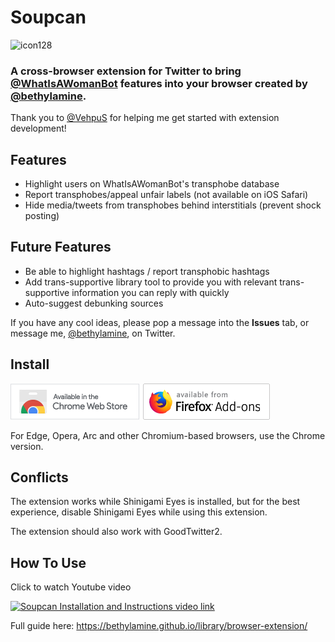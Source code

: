 # Soupcan

![icon128](https://user-images.githubusercontent.com/130214958/235278689-2c66607f-2665-48da-b668-915c23296418.png)

### A cross-browser extension for Twitter to bring [@WhatIsAWomanBot](https://twitter.com/WhatIsAWomanBot) features into your browser created by [@bethylamine](https://twitter.com/bethylamine).

Thank you to [@VehpuS](https://twitter.com/VehpuS) for helping me get started with extension development!

## Features

* Highlight users on WhatIsAWomanBot's transphobe database
* Report transphobes/appeal unfair labels (not available on iOS Safari)
* Hide media/tweets from transphobes behind interstitials (prevent shock posting)

## Future Features

* Be able to highlight hashtags / report transphobic hashtags
* Add trans-supportive library tool to provide you with relevant trans-supportive information you can reply with quickly
* Auto-suggest debunking sources

If you have any cool ideas, please pop a message into the **Issues** tab, or message me, [@bethylamine](https://twitter.com/bethylamine), on Twitter.

## Install

[![Available from Chrome Webstore](chrome.png)](https://chrome.google.com/webstore/detail/soupcan/hcneafegcikghlbibfmlgadahjfckonj)
[![Available from Firefox Add-ons](firefox.png)](https://addons.mozilla.org/en-US/firefox/addon/soupcan/)

For Edge, Opera, Arc and other Chromium-based browsers, use the Chrome version.

## Conflicts

The extension works while Shinigami Eyes is installed, but for the best experience, disable Shinigami Eyes while using this extension.

The extension should also work with GoodTwitter2.

## How To Use

Click to watch Youtube video

[![Soupcan Installation and Instructions video link](https://img.youtube.com/vi/jIz15cWBDpQ/0.jpg)](https://www.youtube.com/watch?v=jIz15cWBDpQ)

Full guide here: https://bethylamine.github.io/library/browser-extension/
